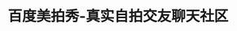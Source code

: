 ---
description: 这个应用提供了送花送钻石的功能。百度你抄谁不行，非抄腾讯？班门弄斧！
layout: post
results:
- primaryGenreName: Social Networking
  version: '1.0.0'
  artworkUrl100: http://a885.phobos.apple.com/us/r1000/038/Purple4/v4/b5/9a/66/b59a66fe-dce7-c1b2-a101-4ceb7318f4b1/V4HttpAssetRepositoryClient-mzl.edogczdk.png-8999693178577393824.png
  trackViewUrl: https://itunes.apple.com/cn/app/bai-du-mei-pai-xiu-zhen-shi/id662839087?mt=8&uo=4
  artworkUrl60: http://a1275.phobos.apple.com/us/r1000/046/Purple6/v4/cf/60/84/cf6084e2-3f84-ba21-e60e-f46ae2a90cf3/icon_meipaixiu.png
  userRatingCountForCurrentVersion: 3
  sellerName: Baidu Online Internet Service (Beijing) Co., Ltd.
  supportedDevices:
  - iPadFourthGen
  - iPodTouchourthGen
  - iPad2Wifi
  - iPadMini
  - iPhone4S
  - iPad23G
  - iPhone-3GS
  - iPodTouchThirdGen
  - iPadThirdGen
  - iPadThirdGen4G
  - iPadMini4G
  - iPodTouchFifthGen
  - iPadWifi
  - iPhone4
  - iPad3G
  - iPhone5
  - iPadFourthGen4G
  genres:
  - 社交
  - 摄影与录像
  trackName: 百度美拍秀-真实自拍交友聊天社区
  description: "百度美拍秀是一个“优质的”美图分享互动社区 \n\n优质美图分享社区：有图，有声！ \n专为拍照达人：定时拍照，照片美化，让美图更出彩！
    \n引爆娱乐圈：几百位明星模特倾情入驻，一致推荐！ \n\n【美图都在这里】 \n受到比微博更多的关注，看到比微博更多的美图 \n\n【朋友都在这里】
    \n第一时间互动，结识新朋友，不忘老朋友 \n\n【明星都在这里】 \n柳岩、唐嫣、刘美人、徐海星、许添、杨梓、温雅、方龄、杨子帧、胡灵、陈怡、陈彦妃、馨子、宋汶嘉……粉丝明星间最直接亲密的接触
    \n\n【联系我们】 \nQQ群：203696614 \n官方微信账号：2331480953 \n官方微博：@百度美拍 \n邮件支持: mpb-all@baidu.com"
  price: 0
  trackId: 662839087
  releaseDate: '2013-07-15T06:59:00Z'
  screenshotUrls:
  - http://a1.mzstatic.com/us/r1000/029/Purple2/v4/7c/1f/03/7c1f03ee-e709-a95e-854e-d28b72f4586c/mzl.pcnyiivf.1136x1136-75.jpg
  - http://a3.mzstatic.com/us/r1000/013/Purple/v4/e7/ec/d7/e7ecd7ef-617b-2c56-1a46-f3cd6d791aec/mzl.wulmgnif.1136x1136-75.jpg
  - http://a2.mzstatic.com/us/r1000/037/Purple/v4/ff/46/ab/ff46aba9-fe70-0778-d252-83a388a58698/mzl.shflwjzl.1136x1136-75.jpg
  - http://a1.mzstatic.com/us/r1000/027/Purple2/v4/d9/36/be/d936be39-05d8-7480-502d-c4adcbe21de5/mzl.imlkchhr.1136x1136-75.jpg
  artistViewUrl: https://itunes.apple.com/cn/artist/baidu-online-internet-service/id659274816?uo=4
  primaryGenreId: 6005
  averageUserRatingForCurrentVersion: 5
  kind: software
  fileSizeBytes: '14929027'
  bundleId: com.baidu.meipaixiu
  trackContentRating: 17+
  artistName: Baidu Online Internet Service (Beijing) Co., Ltd
  trackCensoredName: 百度美拍秀-真实自拍交友聊天社区
  isGameCenterEnabled: false
  contentAdvisoryRating: 17+
  languageCodesISO2A:
  - ZH
  features: &a []
  wrapperType: software
  artworkUrl512: http://a885.phobos.apple.com/us/r1000/038/Purple4/v4/b5/9a/66/b59a66fe-dce7-c1b2-a101-4ceb7318f4b1/V4HttpAssetRepositoryClient-mzl.edogczdk.png-8999693178577393824.png
  formattedPrice: 免费
  artistId: 659274816
  genreIds:
  - '6005'
  - '6008'
  currency: CNY
  ipadScreenshotUrls: *a
category: 社交
tags: tag1
resultCount: 1
title: 百度美拍秀-真实自拍交友聊天社区

---